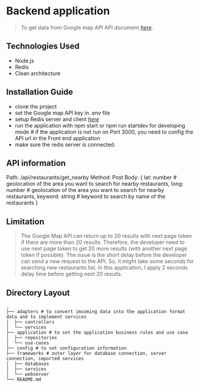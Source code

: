 # Backend application

> To get data from Google map API
> API document [_here_](https://developers.google.com/maps/documentation/places/web-service/search-nearby#maps_http_places_nearbysearch-js).

## Technologies Used

- Node.js
- Redis
- Clean architecture

## Installation Guide

- clone the project
- set the Google map API key in .env file
- setup Redis server and client [_here_](https://redis.io/docs/getting-started/installation/)
- run the application with npm start or npm run startdev for developing mode # if the application is not run on Port 3000, you need to config the API url in the Front end application
- make sure the redis server is connected.

## API information

Path: /api/restaurants/get_nearby
Method: Post
Body: {
lat: number # geolocation of the area you want to search for nearby restaurants,
long: number # geolocation of the area you want to search for nearby restaurants,
keyword: string # keyword to search by name of the restaurants
}

## Limitation

> The Google Map API can return up to 20 results with next page token if there are more than 20 results. Therefore, the developer need to use next page token to get 20 more results (with another next page token if possible). The issue is the short delay before the developer can send a new request to the API. So, it might take some seconds for searching new restaurants list.
> In this application, I apply 2 seconds delay time before getting next 20 results.

## Directory Layout

    .
    ├── adapters # to convert imcoming data into the application format data and to implement services  
    │  ├── controllers
    │  └── services
    ├── application # to set the application business rules and use case
    │  ├── repositories
    │  └── use-cases
    ├── config # to set configuration information
    ├── frameworks # outer layer for database connection, server connection, imported services
    │  ├── databases
    │  ├── services
    │  └── webserver
    └── README.md
